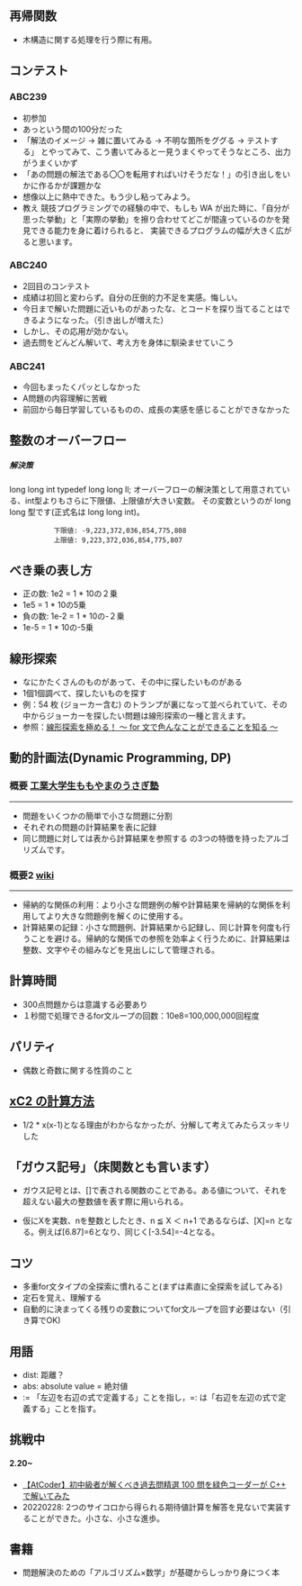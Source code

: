 ## 再帰関数

- 木構造に関する処理を行う際に有用。

## コンテスト

### ABC239

- 初参加
- あっという間の100分だった
- 「解法のイメージ → 雑に置いてみる → 不明な箇所をググる → テストする」 とやってみて、こう書いてみると一見うまくやってそうなところ、出力がうまくいかず
- 「あの問題の解法である〇〇を転用すればいけそうだな！」の引き出しをいかに作るかが課題かな
- 想像以上に熱中できた。もう少し粘ってみよう。
- 教え
            競技プログラミングでの経験の中で、もしも WA が出た時に、「自分が思った挙動」と「実際の挙動」を擦り合わせてどこが間違っているのかを発見できる能力を身に着けられると、
            実装できるプログラムの幅が大きく広がると思います。

### ABC240
- 2回目のコンテスト
- 成績は初回と変わらず。自分の圧倒的力不足を実感。悔しい。
- 今日まで解いた問題に近いものがあったな、とコードを探り当てることはできるようになった。（引き出しが増えた）
- しかし、その応用が効かない。
- 過去問をどんどん解いて、考え方を身体に馴染ませていこう

### ABC241
- 今回もまったくパッとしなかった
- A問題の内容理解に苦戦
- 前回から毎日学習しているものの、成長の実感を感じることができなかった

## 整数のオーバーフロー

##### 解決策

   long long int
   typedef long long ll;
               オーバーフローの解決策として用意されている、int型よりもさらに下限値、上限値が大きい変数。
               その変数というのが long long 型です(正式名は long long int)。

               下限値: -9,223,372,036,854,775,808
               上限値: 9,223,372,036,854,775,807

## べき乗の表し方

- 正の数: 1e2 = 1 * 10の２乗
- 1e5 = 1 * 10の5乗
- 負の数: 1e-2 = 1 * 10の-２乗
- 1e-5 = 1 * 10の-5乗

## 線形探索

- なにかたくさんのものがあって、その中に探したいものがある
- 1個1個調べて、探したいものを探す
- 例：54 枚 (ジョーカー含む) のトランプが裏になって並べられていて、その中からジョーカーを探したい問題は線形探索の一種と言えます。
- 参照：[線形探索を極める！ 〜 for 文で色んなことができることを知る 〜](https://qiita.com/drken/items/fdae15f6e9ede543b97a)

## 動的計画法(Dynamic Programming, DP)
### 概要 [工業大学生ももやまのうさぎ塾](https://www.momoyama-usagi.com/entry/info-algo-dp)

---
- 問題をいくつかの簡単で小さな問題に分割
- それぞれの問題の計算結果を表に記録
- 同じ問題に対しては表から計算結果を参照する
の3つの特徴を持ったアルゴリズムです。

### 概要2 [wiki](https://ja.wikipedia.org/wiki/%E5%8B%95%E7%9A%84%E8%A8%88%E7%94%BB%E6%B3%95)
---
- 帰納的な関係の利用：より小さな問題例の解や計算結果を帰納的な関係を利用してより大きな問題例を解くのに使用する。
- 計算結果の記録：小さな問題例、計算結果から記録し、同じ計算を何度も行うことを避ける。帰納的な関係での参照を効率よく行うために、計算結果は整数、文字やその組みなどを見出しにして管理される。


## 計算時間

- 300点問題からは意識する必要あり
- １秒間で処理できるfor文ループの回数：10e8=100,000,000回程度

## パリティ

- 偶数と奇数に関する性質のこと

## [xC2 の計算方法]((https://detail.chiebukuro.yahoo.co.jp/qa/question_detail/q12244719217?__ysp=WEMtMg%3D%3D))
- 1/2 * x(x-1)となる理由がわからなかったが、分解して考えてみたらスッキリした

## 「ガウス記号」（床関数とも言います）
- ガウス記号とは、[]で表される関数のことである。ある値について、それを超えない最大の整数値を表す際に用いられる。

- 仮にXを実数、nを整数としたとき、n ≦ X ＜ n+1 であるならば、[X]=n となる。例えば[6.87]=6となり、同じく[-3.54]=-4となる。


## コツ

- 多重for文タイプの全探索に慣れること(まずは素直に全探索を試してみる)
- 定石を覚え、理解する
- 自動的に決まってくる残りの変数についてfor文ループを回す必要はない（引き算でOK)

## 用語

- dist: 距離？
- abs: absolute value = 絶対値
- := 「左辺を右辺の式で定義する」ことを指し，=: は「右辺を左辺の式で定義する」ことを指す。

## 挑戦中
#### 2.20~
- [【AtCoder】初中級者が解くべき過去問精選 100 問を緑色コーダーが C++ で解いてみた](https://atug.tokyo/?p=104)
- 20220228: 2つのサイコロから得られる期待値計算を解答を見ないで実装することができた。小さな、小さな進歩。

## 書籍
- 問題解決のための「アルゴリズム×数学」が基礎からしっかり身につく本